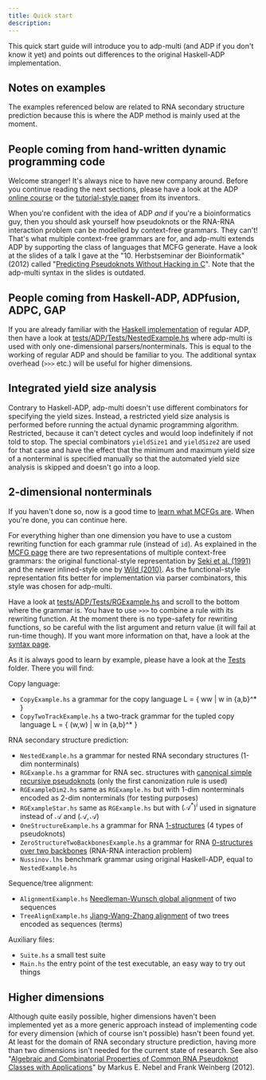 ```yaml
---
title: Quick start
description:
---
```


This quick start guide will introduce you to adp-multi (and ADP if you don't know it yet)
and points out differences to the original Haskell-ADP implementation.

## Notes on examples

The examples referenced below are related to RNA secondary structure prediction
because this is where the ADP method is mainly used at the moment.

## People coming from hand-written dynamic programming code

Welcome stranger! It's always nice to have new company around. Before you continue
reading the next sections, please have a look at the ADP
[online course](http://bibiserv.techfak.uni-bielefeld.de/cgi-bin/dpcourse) or
the [tutorial-style paper](http://dx.doi.org/10.1016/j.scico.2003.12.005) from its inventors.

When you're confident with the idea of ADP *and* if you're a bioinformatics guy, then you
should ask yourself how pseudoknots or the RNA-RNA interaction problem can be modelled
by context-free grammars. They can't! That's what multiple context-free grammars are for, and
adp-multi extends ADP by supporting the class of languages that MCFG generate.
Have a look at the slides of a talk I gave at the "10. Herbstseminar der Bioinformatik" (2012) called 
"[Predicting Pseudoknots Without Hacking in C]({{urls.media}}/talk_herbstseminar2012.pdf)".
Note that the adp-multi syntax in the slides is outdated.

## People coming from Haskell-ADP, ADPfusion, ADPC, GAP

If you are already familiar with the 
[Haskell implementation](https://bitbucket.org/gsauthof/adpcombinators) of regular ADP, then
have a look at
[tests/ADP/Tests/NestedExample.hs](https://github.com/adp-multi/adp-multi/blob/master/tests/ADP/Tests/NestedExample.hs)
where adp-multi is used with only one-dimensional parsers/nonterminals.
This is equal to the working of regular ADP and should be familiar
to you. The additional syntax overhead (`>>>` etc.) will be useful for higher dimensions.

## Integrated yield size analysis

Contrary to Haskell-ADP, adp-multi doesn't use different combinators for specifying the
yield sizes. Instead, a restricted yield size analysis is performed before running
the actual dynamic programming algorithm. Restricted, because it can't detect cycles
and would loop indefinitely if not told to stop. The special combinators `yieldSize1` and `yieldSize2` are used
for that case and have the effect that the minimum and maximum yield size of a nonterminal is
specified manually so that the automated yield size analysis is skipped and doesn't go into a loop.

## 2-dimensional nonterminals

If you haven't done so, now is a good time to [learn what MCFGs are](/mcfl). When you're
done, you can continue here.

For everything higher than one dimension you have to use a custom rewriting function for each grammar rule (instead of `id`).
As explained in the [MCFG page](/mcfl) there are two representations of multiple context-free grammars:
the original functional-style representation by 
[Seki et al. (1991)](http://www.sciencedirect.com/science/article/pii/030439759190374B) 
and the newer inlined-style one by [Wild (2010)](https://kluedo.ub.uni-kl.de/frontdoor/index/index/docId/2285).
As the functional-style representation fits better for implementation via parser combinators, this style
was chosen for adp-multi.

Have a look at
[tests/ADP/Tests/RGExample.hs](https://github.com/adp-multi/adp-multi/blob/master/tests/ADP/Tests/RGExample.hs)
and scroll to the bottom where the grammar is. You have to use `>>>` to combine a rule with its rewriting function.
At the moment there is no type-safety for rewriting functions, so be careful with the list
argument and return value (it will fail at run-time though). If you want more information on that, 
have a look at the [syntax page](/syntax).

As it is always good to learn by example, please have a look at the 
[Tests](https://github.com/adp-multi/adp-multi/tree/master/tests/ADP/Tests) folder.
There you will find:

Copy language:

- `CopyExample.hs` a grammar for the copy language L = { ww | w in {a,b}^* }
- `CopyTwoTrackExample.hs` a two-track grammar for the tupled copy language L = { (w,w) | w in {a,b}^* }

RNA secondary structure prediction:

- `NestedExample.hs` a grammar for nested RNA secondary structures (1-dim nonterminals)
- `RGExample.hs` a grammar for RNA sec. structures with [canonical simple recursive pseudoknots](http://www.biomedcentral.com/1471-2105/5/104/) (only the first canonization rule is used)
- `RGExampleDim2.hs` same as `RGExample.hs` but with 1-dim nonterminals encoded as 2-dim nonterminals (for testing purposes)
- `RGExampleStar.hs` same as `RGExample.hs` but with $(\mathcal{A}^*)^i$ used in signature instead of $\mathcal{A}$ and $(\mathcal{A},\mathcal{A})$
- `OneStructureExample.hs` a grammar for RNA [1-structures](http://bioinformatics.oxfordjournals.org/content/27/8/1076.full) (4 types of pseudoknots)
- `ZeroStructureTwoBackbonesExample.hs` a grammar for RNA [0-structures over two backbones](http://arxiv.org/pdf/1112.6194v1.pdf) (RNA-RNA interaction problem)
- `Nussinov.lhs` benchmark grammar using original Haskell-ADP, equal to `NestedExample.hs`

Sequence/tree alignment:

- `AlignmentExample.hs` [Needleman-Wunsch global alignment](http://en.wikipedia.org/wiki/Needleman%E2%80%93Wunsch_algorithm) of two sequences
- `TreeAlignExample.hs` [Jiang-Wang-Zhang alignment](http://www.techfak.uni-bielefeld.de/ags/pi/lehre/PatTreesWS11/1-s2.0-0304397595800299-main.pdf) of two trees encoded as sequences (terms)

Auxiliary files:

- `Suite.hs` a small test suite
- `Main.hs` the entry point of the test executable, an easy way to try out things

## Higher dimensions

Although quite easily possible, higher dimensions haven't been implemented yet as
a more generic approach instead of implementing code for every dimension (which of course isn't possible)
hasn't been found yet. At least for the domain of RNA secondary structure
prediction, having more than two dimensions isn't needed for the current state of research.
See also "[Algebraic and Combinatorial Properties of Common RNA Pseudoknot Classes with Applications](http://wwwagak.cs.uni-kl.de/Veroffentlichungen/func-startdown/8.html)"
by Markus E. Nebel and Frank Weinberg (2012).